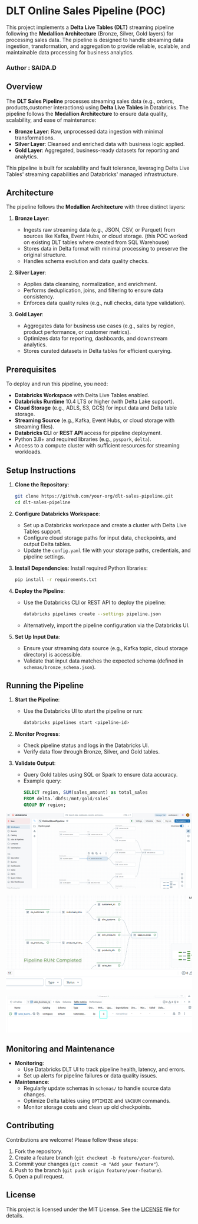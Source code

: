 # DLT Online Sales Pipeline (POC)

This project implements a **Delta Live Tables (DLT)** streaming pipeline following the **Medallion Architecture** (Bronze, Silver, Gold layers) for processing sales data. The pipeline is designed to handle streaming data ingestion, transformation, and aggregation to provide reliable, scalable, and maintainable data processing for business analytics.

### Author : SAIDA.D

## Overview
The **DLT Sales Pipeline** processes streaming sales data (e.g., orders, products,customer interactions) using **Delta Live Tables** in Databricks. The pipeline follows the **Medallion Architecture** to ensure data quality, scalability, and ease of maintenance:
- **Bronze Layer**: Raw, unprocessed data ingestion with minimal transformations.
- **Silver Layer**: Cleansed and enriched data with business logic applied.
- **Gold Layer**: Aggregated, business-ready datasets for reporting and analytics.

This pipeline is built for scalability and fault tolerance, leveraging Delta Live Tables' streaming capabilities and Databricks' managed infrastructure.

## Architecture
The pipeline follows the **Medallion Architecture** with three distinct layers:

1. **Bronze Layer**:
   - Ingests raw streaming data (e.g., JSON, CSV, or Parquet) from sources like Kafka, Event Hubs, or cloud storage. (this POC worked on existing DLT tables where created from SQL Warehouse)
   - Stores data in Delta format with minimal processing to preserve the original structure.
   - Handles schema evolution and data quality checks.

2. **Silver Layer**:
   - Applies data cleansing, normalization, and enrichment.
   - Performs deduplication, joins, and filtering to ensure data consistency.
   - Enforces data quality rules (e.g., null checks, data type validation).

3. **Gold Layer**:
   - Aggregates data for business use cases (e.g., sales by region, product performance, or customer metrics).
   - Optimizes data for reporting, dashboards, and downstream analytics.
   - Stores curated datasets in Delta tables for efficient querying.

## Prerequisites
To deploy and run this pipeline, you need:
- **Databricks Workspace** with Delta Live Tables enabled.
- **Databricks Runtime** 10.4 LTS or higher (with Delta Lake support).
- **Cloud Storage** (e.g., ADLS, S3, GCS) for input data and Delta table storage.
- **Streaming Source** (e.g., Kafka, Event Hubs, or cloud storage with streaming files).
- **Databricks CLI** or **REST API** access for pipeline deployment.
- Python 3.8+ and required libraries (e.g., `pyspark`, `delta`).
- Access to a compute cluster with sufficient resources for streaming workloads.

## Setup Instructions
1. **Clone the Repository**:
   ```bash
   git clone https://github.com/your-org/dlt-sales-pipeline.git
   cd dlt-sales-pipeline
   ```

2. **Configure Databricks Workspace**:
   - Set up a Databricks workspace and create a cluster with Delta Live Tables support.
   - Configure cloud storage paths for input data, checkpoints, and output Delta tables.
   - Update the `config.yaml` file with your storage paths, credentials, and pipeline settings.

3. **Install Dependencies**:
   Install required Python libraries:
   ```bash
   pip install -r requirements.txt
   ```

4. **Deploy the Pipeline**:
   - Use the Databricks CLI or REST API to deploy the pipeline:
     ```bash
     databricks pipelines create --settings pipeline.json
     ```
   - Alternatively, import the pipeline configuration via the Databricks UI.

5. **Set Up Input Data**:
   - Ensure your streaming data source (e.g., Kafka topic, cloud storage directory) is accessible.
   - Validate that input data matches the expected schema (defined in `schemas/bronze_schema.json`).

## Running the Pipeline
1. **Start the Pipeline**:
   - Use the Databricks UI to start the pipeline or run:
     ```bash
     databricks pipelines start <pipeline-id>
     ```

2. **Monitor Progress**:
   - Check pipeline status and logs in the Databricks UI.
   - Verify data flow through Bronze, Silver, and Gold tables.

3. **Validate Output**:
   - Query Gold tables using SQL or Spark to ensure data accuracy.
   - Example query:
     ```sql
     SELECT region, SUM(sales_amount) as total_sales
     FROM delta.`dbfs:/mnt/gold/sales`
     GROUP BY region;
     ```

![Pipeline Graph](images/pipeline.png)

![Pipeline Graph Completed](images/run_complete.png)

![Pipeline Graph Completed](images/metrics.png)

## Monitoring and Maintenance
- **Monitoring**:
  - Use Databricks DLT UI to track pipeline health, latency, and errors.
  - Set up alerts for pipeline failures or data quality issues.
- **Maintenance**:
  - Regularly update schemas in `schemas/` to handle source data changes.
  - Optimize Delta tables using `OPTIMIZE` and `VACUUM` commands.
  - Monitor storage costs and clean up old checkpoints.

## Contributing
Contributions are welcome! Please follow these steps:
1. Fork the repository.
2. Create a feature branch (`git checkout -b feature/your-feature`).
3. Commit your changes (`git commit -m "Add your feature"`).
4. Push to the branch (`git push origin feature/your-feature`).
5. Open a pull request.

## License
This project is licensed under the MIT License. See the [LICENSE](LICENSE) file for details.
